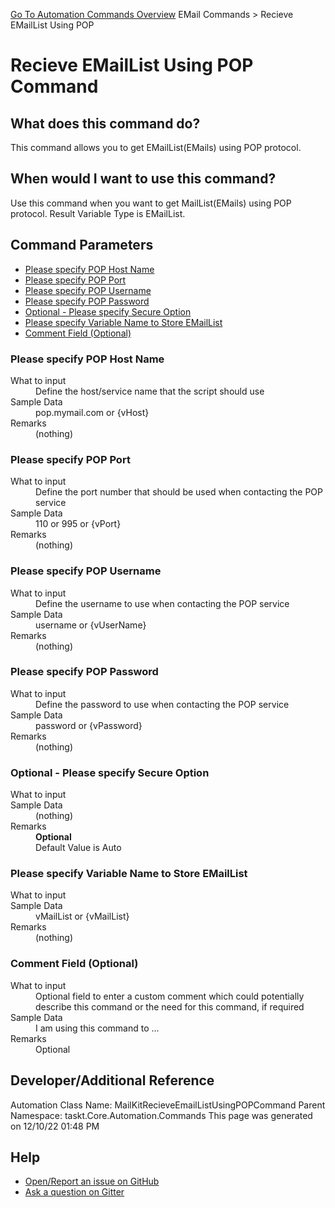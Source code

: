 <!--TITLE: Recieve EMailList Using POP Command -->
<!-- SUBTITLE: a command in the EMail Commands group. -->
[Go To Automation Commands Overview](/automation-commands.md)
EMail Commands &gt; Recieve EMailList Using POP


# Recieve EMailList Using POP Command


## What does this command do?
This command allows you to get EMailList(EMails) using POP protocol.


## When would I want to use this command?
Use this command when you want to get MailList(EMails) using POP protocol. Result Variable Type is EMailList.


## Command Parameters
- [Please specify POP Host Name](#param_0)
- [Please specify POP Port](#param_1)
- [Please specify POP Username](#param_2)
- [Please specify POP Password](#param_3)
- [Optional - Please specify Secure Option](#param_4)
- [Please specify Variable Name to Store EMailList](#param_5)
- [Comment Field (Optional)](#param_6)


<a id="param_0"></a>
### Please specify POP Host Name


<dl>
<dt>What to input</dt><dd>Define the host/service name that the script should use</dd>
<dt>Sample Data</dt><dd>pop.mymail.com or {vHost}</dd>
<dt>Remarks</dt><dd>(nothing)</dd>
</dl>




<a id="param_1"></a>
### Please specify POP Port


<dl>
<dt>What to input</dt><dd>Define the port number that should be used when contacting the POP service</dd>
<dt>Sample Data</dt><dd>110 or 995 or {vPort}</dd>
<dt>Remarks</dt><dd>(nothing)</dd>
</dl>




<a id="param_2"></a>
### Please specify POP Username


<dl>
<dt>What to input</dt><dd>Define the username to use when contacting the POP service</dd>
<dt>Sample Data</dt><dd>username or {vUserName}</dd>
<dt>Remarks</dt><dd>(nothing)</dd>
</dl>




<a id="param_3"></a>
### Please specify POP Password


<dl>
<dt>What to input</dt><dd>Define the password to use when contacting the POP service</dd>
<dt>Sample Data</dt><dd>password or {vPassword}</dd>
<dt>Remarks</dt><dd>(nothing)</dd>
</dl>




<a id="param_4"></a>
### Optional - Please specify Secure Option


<dl>
<dt>What to input</dt><dd></dd>
<dt>Sample Data</dt><dd>(nothing)</dd>
<dt>Remarks</dt><dd><b>Optional</b><br>Default Value is Auto</dd>
</dl>




<a id="param_5"></a>
### Please specify Variable Name to Store EMailList


<dl>
<dt>What to input</dt><dd></dd>
<dt>Sample Data</dt><dd>vMailList or {vMailList}</dd>
<dt>Remarks</dt><dd>(nothing)</dd>
</dl>




<a id="param_6"></a>
### Comment Field (Optional)


<dl>
<dt>What to input</dt><dd>Optional field to enter a custom comment which could potentially describe this command or the need for this command, if required</dd>
<dt>Sample Data</dt><dd>I am using this command to ...</dd>
<dt>Remarks</dt><dd>Optional</dd>
</dl>




## Developer/Additional Reference
Automation Class Name: MailKitRecieveEmailListUsingPOPCommand
Parent Namespace: taskt.Core.Automation.Commands
This page was generated on 12/10/22 01:48 PM


## Help
- [Open/Report an issue on GitHub](https://github.com/rcktrncn/taskt/issues/new)
- [Ask a question on Gitter](https://gitter.im/taskt-rpa/Lobby)
